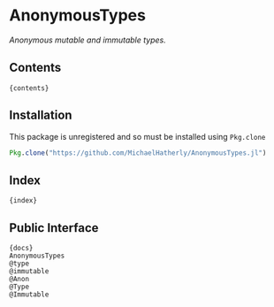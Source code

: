 # AnonymousTypes

*Anonymous mutable and immutable types.*

## Contents

    {contents}

## Installation

This package is unregistered and so must be installed using `Pkg.clone`

```julia
Pkg.clone("https://github.com/MichaelHatherly/AnonymousTypes.jl")
```

## Index

    {index}

## Public Interface

    {docs}
    AnonymousTypes
    @type
    @immutable
    @Anon
    @Type
    @Immutable
